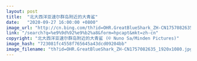 ```yaml
---
layout: post
title:  "北大西洋亚速尔群岛附近的大青鲨"
date:   "2020-09-27 16:00:00 +0800"
image_url: "http://cn.bing.com/th?id=OHR.GreatBlueShark_ZH-CN1757082635_1920x1080.jpg&rf=LaDigue_1920x1080.jpg&pid=hp"
link: "/search?q=%e9%9d%92%e9%b2%a8&form=hpcapt&mkt=zh-cn"
copyright: "北大西洋亚速尔群岛附近的大青鲨 (© Nuno Sa/Minden Pictures)"
image_hash: "723081fc4558f765645a43dcd09204bb"
image_filename: "th?id=OHR.GreatBlueShark_ZH-CN1757082635_1920x1080.jpg&rf=LaDigue_1920x1080.jpg&pid=hp"
---
```

